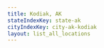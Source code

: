 ```yaml
---
title: Kodiak, AK
stateIndexKey: state-ak
cityIndexKey: city-ak-kodiak
layout: list_all_locations
---
```

